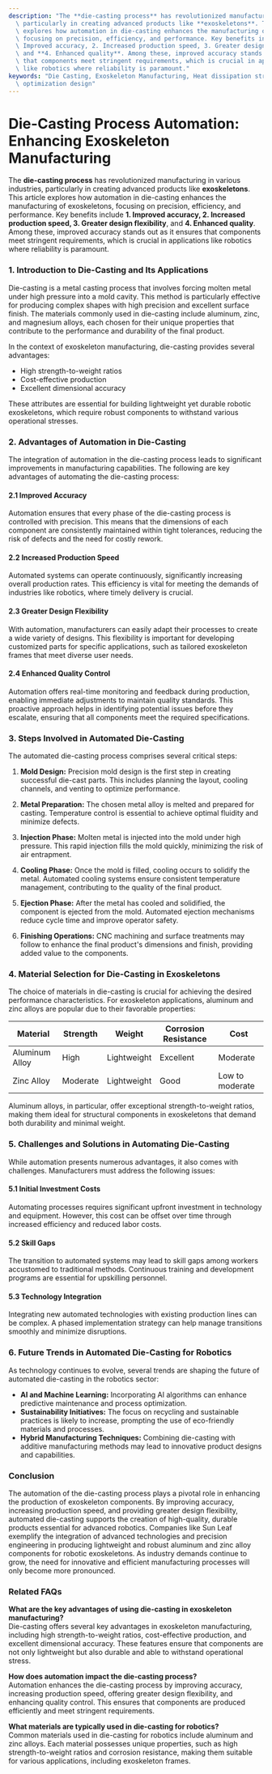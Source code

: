 ```yaml
---
description: "The **die-casting process** has revolutionized manufacturing in various industries,\
  \ particularly in creating advanced products like **exoskeletons**. This article\
  \ explores how automation in die-casting enhances the manufacturing of exoskeletons,\
  \ focusing on precision, efficiency, and performance. Key benefits include **1.\
  \ Improved accuracy, 2. Increased production speed, 3. Greater design flexibility**,\
  \ and **4. Enhanced quality**. Among these, improved accuracy stands out as it ensures\
  \ that components meet stringent requirements, which is crucial in applications\
  \ like robotics where reliability is paramount."
keywords: "Die Casting, Exoskeleton Manufacturing, Heat dissipation structure, Heat dissipation\
  \ optimization design"
---
```

# Die-Casting Process Automation: Enhancing Exoskeleton Manufacturing

The **die-casting process** has revolutionized manufacturing in various industries, particularly in creating advanced products like **exoskeletons**. This article explores how automation in die-casting enhances the manufacturing of exoskeletons, focusing on precision, efficiency, and performance. Key benefits include **1. Improved accuracy, 2. Increased production speed, 3. Greater design flexibility**, and **4. Enhanced quality**. Among these, improved accuracy stands out as it ensures that components meet stringent requirements, which is crucial in applications like robotics where reliability is paramount.

### **1. Introduction to Die-Casting and Its Applications**

Die-casting is a metal casting process that involves forcing molten metal under high pressure into a mold cavity. This method is particularly effective for producing complex shapes with high precision and excellent surface finish. The materials commonly used in die-casting include aluminum, zinc, and magnesium alloys, each chosen for their unique properties that contribute to the performance and durability of the final product.

In the context of exoskeleton manufacturing, die-casting provides several advantages:

- High strength-to-weight ratios
- Cost-effective production
- Excellent dimensional accuracy

These attributes are essential for building lightweight yet durable robotic exoskeletons, which require robust components to withstand various operational stresses.

### **2. Advantages of Automation in Die-Casting**

The integration of automation in the die-casting process leads to significant improvements in manufacturing capabilities. The following are key advantages of automating the die-casting process:

#### **2.1 Improved Accuracy**
Automation ensures that every phase of the die-casting process is controlled with precision. This means that the dimensions of each component are consistently maintained within tight tolerances, reducing the risk of defects and the need for costly rework.

#### **2.2 Increased Production Speed**
Automated systems can operate continuously, significantly increasing overall production rates. This efficiency is vital for meeting the demands of industries like robotics, where timely delivery is crucial.

#### **2.3 Greater Design Flexibility**
With automation, manufacturers can easily adapt their processes to create a wide variety of designs. This flexibility is important for developing customized parts for specific applications, such as tailored exoskeleton frames that meet diverse user needs.

#### **2.4 Enhanced Quality Control**
Automation offers real-time monitoring and feedback during production, enabling immediate adjustments to maintain quality standards. This proactive approach helps in identifying potential issues before they escalate, ensuring that all components meet the required specifications.

### **3. Steps Involved in Automated Die-Casting**

The automated die-casting process comprises several critical steps:

1. **Mold Design:** 
   Precision mold design is the first step in creating successful die-cast parts. This includes planning the layout, cooling channels, and venting to optimize performance.

2. **Metal Preparation:** 
   The chosen metal alloy is melted and prepared for casting. Temperature control is essential to achieve optimal fluidity and minimize defects.

3. **Injection Phase:** 
   Molten metal is injected into the mold under high pressure. This rapid injection fills the mold quickly, minimizing the risk of air entrapment.

4. **Cooling Phase:** 
   Once the mold is filled, cooling occurs to solidify the metal. Automated cooling systems ensure consistent temperature management, contributing to the quality of the final product.

5. **Ejection Phase:** 
   After the metal has cooled and solidified, the component is ejected from the mold. Automated ejection mechanisms reduce cycle time and improve operator safety.

6. **Finishing Operations:** 
   CNC machining and surface treatments may follow to enhance the final product's dimensions and finish, providing added value to the components.

### **4. Material Selection for Die-Casting in Exoskeletons**

The choice of materials in die-casting is crucial for achieving the desired performance characteristics. For exoskeleton applications, aluminum and zinc alloys are popular due to their favorable properties:

| Material       | Strength   | Weight     | Corrosion Resistance | Cost         |
|----------------|------------|------------|----------------------|--------------|
| Aluminum Alloy | High       | Lightweight| Excellent             | Moderate     |
| Zinc Alloy     | Moderate   | Lightweight| Good                  | Low to moderate |

Aluminum alloys, in particular, offer exceptional strength-to-weight ratios, making them ideal for structural components in exoskeletons that demand both durability and minimal weight.

### **5. Challenges and Solutions in Automating Die-Casting**

While automation presents numerous advantages, it also comes with challenges. Manufacturers must address the following issues:

#### **5.1 Initial Investment Costs**
Automating processes requires significant upfront investment in technology and equipment. However, this cost can be offset over time through increased efficiency and reduced labor costs.

#### **5.2 Skill Gaps**
The transition to automated systems may lead to skill gaps among workers accustomed to traditional methods. Continuous training and development programs are essential for upskilling personnel.

#### **5.3 Technology Integration**
Integrating new automated technologies with existing production lines can be complex. A phased implementation strategy can help manage transitions smoothly and minimize disruptions.

### **6. Future Trends in Automated Die-Casting for Robotics**

As technology continues to evolve, several trends are shaping the future of automated die-casting in the robotics sector:

- **AI and Machine Learning:** Incorporating AI algorithms can enhance predictive maintenance and process optimization.
- **Sustainability Initiatives:** The focus on recycling and sustainable practices is likely to increase, prompting the use of eco-friendly materials and processes.
- **Hybrid Manufacturing Techniques:** Combining die-casting with additive manufacturing methods may lead to innovative product designs and capabilities.

### **Conclusion**

The automation of the die-casting process plays a pivotal role in enhancing the production of exoskeleton components. By improving accuracy, increasing production speed, and providing greater design flexibility, automated die-casting supports the creation of high-quality, durable products essential for advanced robotics. Companies like Sun Leaf exemplify the integration of advanced technologies and precision engineering in producing lightweight and robust aluminum and zinc alloy components for robotic exoskeletons. As industry demands continue to grow, the need for innovative and efficient manufacturing processes will only become more pronounced.

### **Related FAQs**

**What are the key advantages of using die-casting in exoskeleton manufacturing?**  
Die-casting offers several key advantages in exoskeleton manufacturing, including high strength-to-weight ratios, cost-effective production, and excellent dimensional accuracy. These features ensure that components are not only lightweight but also durable and able to withstand operational stress.

**How does automation impact the die-casting process?**  
Automation enhances the die-casting process by improving accuracy, increasing production speed, offering greater design flexibility, and enhancing quality control. This ensures that components are produced efficiently and meet stringent requirements.

**What materials are typically used in die-casting for robotics?**  
Common materials used in die-casting for robotics include aluminum and zinc alloys. Each material possesses unique properties, such as high strength-to-weight ratios and corrosion resistance, making them suitable for various applications, including exoskeleton frames.
